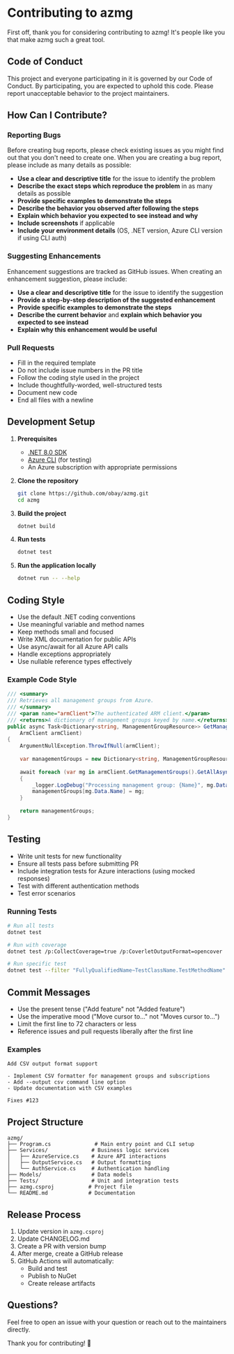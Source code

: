 # Contributing to azmg

First off, thank you for considering contributing to azmg! It's people like you that make azmg such a great tool.

## Code of Conduct

This project and everyone participating in it is governed by our Code of Conduct. By participating, you are expected to uphold this code. Please report unacceptable behavior to the project maintainers.

## How Can I Contribute?

### Reporting Bugs

Before creating bug reports, please check existing issues as you might find out that you don't need to create one. When you are creating a bug report, please include as many details as possible:

* **Use a clear and descriptive title** for the issue to identify the problem
* **Describe the exact steps which reproduce the problem** in as many details as possible
* **Provide specific examples to demonstrate the steps**
* **Describe the behavior you observed after following the steps**
* **Explain which behavior you expected to see instead and why**
* **Include screenshots** if applicable
* **Include your environment details** (OS, .NET version, Azure CLI version if using CLI auth)

### Suggesting Enhancements

Enhancement suggestions are tracked as GitHub issues. When creating an enhancement suggestion, please include:

* **Use a clear and descriptive title** for the issue to identify the suggestion
* **Provide a step-by-step description of the suggested enhancement**
* **Provide specific examples to demonstrate the steps**
* **Describe the current behavior** and **explain which behavior you expected to see instead**
* **Explain why this enhancement would be useful**

### Pull Requests

* Fill in the required template
* Do not include issue numbers in the PR title
* Follow the coding style used in the project
* Include thoughtfully-worded, well-structured tests
* Document new code
* End all files with a newline

## Development Setup

1. **Prerequisites**
   - [.NET 8.0 SDK](https://dotnet.microsoft.com/download/dotnet/8.0)
   - [Azure CLI](https://docs.microsoft.com/en-us/cli/azure/install-azure-cli) (for testing)
   - An Azure subscription with appropriate permissions

2. **Clone the repository**
   ```bash
   git clone https://github.com/obay/azmg.git
   cd azmg
   ```

3. **Build the project**
   ```bash
   dotnet build
   ```

4. **Run tests**
   ```bash
   dotnet test
   ```

5. **Run the application locally**
   ```bash
   dotnet run -- --help
   ```

## Coding Style

* Use the default .NET coding conventions
* Use meaningful variable and method names
* Keep methods small and focused
* Write XML documentation for public APIs
* Use async/await for all Azure API calls
* Handle exceptions appropriately
* Use nullable reference types effectively

### Example Code Style

```csharp
/// <summary>
/// Retrieves all management groups from Azure.
/// </summary>
/// <param name="armClient">The authenticated ARM client.</param>
/// <returns>A dictionary of management groups keyed by name.</returns>
public async Task<Dictionary<string, ManagementGroupResource>> GetManagementGroupsAsync(
    ArmClient armClient)
{
    ArgumentNullException.ThrowIfNull(armClient);
    
    var managementGroups = new Dictionary<string, ManagementGroupResource>();
    
    await foreach (var mg in armClient.GetManagementGroups().GetAllAsync())
    {
        _logger.LogDebug("Processing management group: {Name}", mg.Data.Name);
        managementGroups[mg.Data.Name] = mg;
    }
    
    return managementGroups;
}
```

## Testing

* Write unit tests for new functionality
* Ensure all tests pass before submitting PR
* Include integration tests for Azure interactions (using mocked responses)
* Test with different authentication methods
* Test error scenarios

### Running Tests

```bash
# Run all tests
dotnet test

# Run with coverage
dotnet test /p:CollectCoverage=true /p:CoverletOutputFormat=opencover

# Run specific test
dotnet test --filter "FullyQualifiedName~TestClassName.TestMethodName"
```

## Commit Messages

* Use the present tense ("Add feature" not "Added feature")
* Use the imperative mood ("Move cursor to..." not "Moves cursor to...")
* Limit the first line to 72 characters or less
* Reference issues and pull requests liberally after the first line

### Examples

```
Add CSV output format support

- Implement CSV formatter for management groups and subscriptions
- Add --output csv command line option
- Update documentation with CSV examples

Fixes #123
```

## Project Structure

```
azmg/
├── Program.cs              # Main entry point and CLI setup
├── Services/              # Business logic services
│   ├── AzureService.cs    # Azure API interactions
│   ├── OutputService.cs   # Output formatting
│   └── AuthService.cs     # Authentication handling
├── Models/                # Data models
├── Tests/                 # Unit and integration tests
├── azmg.csproj           # Project file
└── README.md             # Documentation
```

## Release Process

1. Update version in `azmg.csproj`
2. Update CHANGELOG.md
3. Create a PR with version bump
4. After merge, create a GitHub release
5. GitHub Actions will automatically:
   - Build and test
   - Publish to NuGet
   - Create release artifacts

## Questions?

Feel free to open an issue with your question or reach out to the maintainers directly.

Thank you for contributing! 🎉